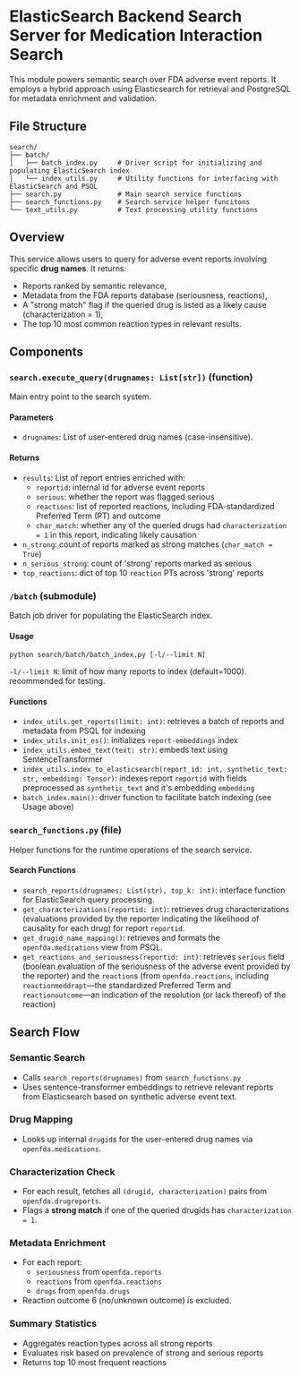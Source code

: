 # ElasticSearch Backend Search Server for Medication Interaction Search

This module powers semantic search over FDA adverse event reports. It employs a hybrid approach using Elasticsearch for retrieval and PostgreSQL for metadata enrichment and validation.

## File Structure

```{bash}
search/
├── batch/
│   ├── batch_index.py     # Driver script for initializing and populating ElasticSearch index
│   └── index_utils.py     # Utility functions for interfacing with ElasticSearch and PSQL
├── search.py              # Main search service functions
├── search_functions.py    # Search service helper funcitons
└── text_utils.py          # Text processing utility functions
```

## Overview

This service allows users to query for adverse event reports involving specific **drug names**. It returns:

- Reports ranked by semantic relevance,
- Metadata from the FDA reports database (seriousness, reactions),
- A "strong match" flag if the queried drug is listed as a likely cause (characterization = 1),
- The top 10 most common reaction types in relevant results.

## Components

### `search.execute_query(drugnames: List[str])` (function)

Main entry point to the search system.

#### Parameters

- `drugnames`: List of user-entered drug names (case-insensitive).

#### Returns

- `results`: List of report entries enriched with:
  - `reportid`: internal id for adverse event reports
  - `serious`: whether the report was flagged serious
  - `reactions`: list of reported reactions, including FDA-standardized Preferred Term (PT) and outcome
  - `char_match`: whether any of the queried drugs had `characterization = 1` in this report, indicating likely causation
- `n_strong`: count of reports marked as strong matches (`char_match = True`)
- `n_serious_strong`: count of 'strong' reports marked as serious
- `top_reactions`: dict of top 10 `reaction` PTs across 'strong' reports

### `/batch` (submodule)

Batch job driver for populating the ElasticSearch index.

#### Usage

```python search/batch/batch_index.py [-l/--limit N]```

`-l/--limit N`: limit of how many reports to index (default=1000). recommended for testing.

#### Functions

- `index_utils.get_reports(limit: int)`: retrieves a batch of reports and metadata from PSQL for indexing
- `index_utils.init_es()`: initializes `report-embeddings` index
- `index_utils.embed_text(text: str)`: embeds text using SentenceTransformer
- `index_utils.index_to_elasticsearch(report_id: int, synthetic_text: str, embedding: Tensor)`: indexes report `reportid` with fields preprocessed as `synthetic_text` and it's embedding `embedding`
- `batch_index.main()`: driver function to facilitate batch indexing (see Usage above)

### `search_functions.py` (file)

Helper functions for the runtime operations of the search service.

#### Search Functions

- `search_reports(drugnames: List(str), top_k: int)`: interface function for ElasticSearch query processing.
- `get_characterizations(reportid: int)`: retrieves drug characterizations (evaluations provided by the reporter indicating the likelihood of causality for each drug) for report `reportid`.
- `get_drugid_name_mapping()`: retrieves and formats the `openfda.medications` view from PSQL.
- `get_reactions_and_seriousness(reportid: int)`: retrieves `serious` field (boolean evaluation of the seriousness of the adverse event provided by the reporter) and the `reaction`s (from `openfda.reactions`, including `reactionmeddrapt`—the standardized Preferred Term and `reactionoutcome`—an indication of the resolution (or lack thereof) of the reaction)

## Search Flow

### Semantic Search

- Calls `search_reports(drugnames)` from `search_functions.py`
- Uses sentence-transformer embeddings to retrieve relevant reports from Elasticsearch based on synthetic adverse event text.

### Drug Mapping

- Looks up internal `drugid`s for the user-entered drug names via `openfda.medications`.

### Characterization Check

- For each result, fetches all `(drugid, characterization)` pairs from `openfda.drugreports`.
- Flags a **strong match** if one of the queried drugids has `characterization = 1`.

### Metadata Enrichment

- For each report:
  - `seriousness` from `openfda.reports`
  - `reactions` from `openfda.reactions`
  - `drugs` from `openfda.drugs`
- Reaction outcome 6 (no/unknown outcome) is excluded.

### Summary Statistics

- Aggregates reaction types across all strong reports
- Evaluates risk based on prevalence of strong and serious reports
- Returns top 10 most frequent reactions
